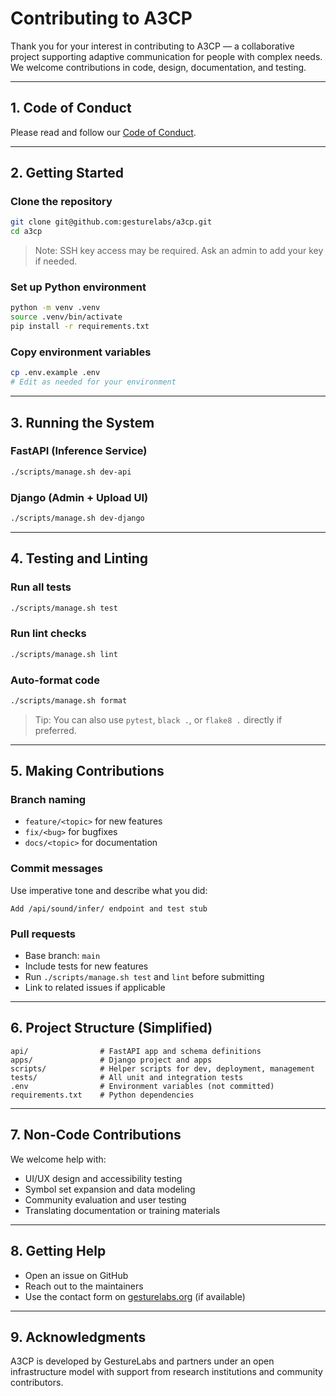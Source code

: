 # Contributing to A3CP

Thank you for your interest in contributing to A3CP — a collaborative project supporting adaptive communication for people with complex needs. We welcome contributions in code, design, documentation, and testing.

---

## 1. Code of Conduct

Please read and follow our [Code of Conduct](./CODE_OF_CONDUCT.md).

---

## 2. Getting Started

### Clone the repository
```bash
git clone git@github.com:gesturelabs/a3cp.git
cd a3cp
```

> Note: SSH key access may be required. Ask an admin to add your key if needed.

### Set up Python environment
```bash
python -m venv .venv
source .venv/bin/activate
pip install -r requirements.txt
```

### Copy environment variables
```bash
cp .env.example .env
# Edit as needed for your environment
```

---

## 3. Running the System

### FastAPI (Inference Service)
```bash
./scripts/manage.sh dev-api
```

### Django (Admin + Upload UI)
```bash
./scripts/manage.sh dev-django
```

---

## 4. Testing and Linting

### Run all tests
```bash
./scripts/manage.sh test
```

### Run lint checks
```bash
./scripts/manage.sh lint
```

### Auto-format code
```bash
./scripts/manage.sh format
```

> Tip: You can also use `pytest`, `black .`, or `flake8 .` directly if preferred.

---

## 5. Making Contributions

### Branch naming
- `feature/<topic>` for new features
- `fix/<bug>` for bugfixes
- `docs/<topic>` for documentation

### Commit messages
Use imperative tone and describe what you did:
```text
Add /api/sound/infer/ endpoint and test stub
```

### Pull requests
- Base branch: `main`
- Include tests for new features
- Run `./scripts/manage.sh test` and `lint` before submitting
- Link to related issues if applicable

---

## 6. Project Structure (Simplified)
```text
api/                # FastAPI app and schema definitions
apps/               # Django project and apps
scripts/            # Helper scripts for dev, deployment, management
tests/              # All unit and integration tests
.env                # Environment variables (not committed)
requirements.txt    # Python dependencies
```

---

## 7. Non-Code Contributions

We welcome help with:
- UI/UX design and accessibility testing
- Symbol set expansion and data modeling
- Community evaluation and user testing
- Translating documentation or training materials

---

## 8. Getting Help
- Open an issue on GitHub
- Reach out to the maintainers
- Use the contact form on [gesturelabs.org](https://gesturelabs.org) (if available)

---

## 9. Acknowledgments
A3CP is developed by GestureLabs and partners under an open infrastructure model with support from research institutions and community contributors.
